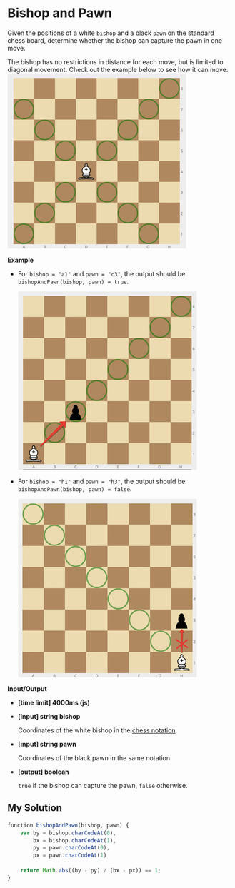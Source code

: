 # Bishop and Pawn
﻿Given the positions of a white `bishop` and a black `pawn` on the standard chess board, determine whether the bishop can capture the pawn in one move.

The bishop has no restrictions in distance for each move, but is limited to diagonal movement. Check out the example below to see how it can move:
![](images/bishop.jpg)

**Example**

*   For `bishop = "a1"` and `pawn = "c3"`, the output should be
    `bishopAndPawn(bishop, pawn) = true`.

    ![](images/ex1.jpg)

*   For `bishop = "h1"` and `pawn = "h3"`, the output should be
    `bishopAndPawn(bishop, pawn) = false`.

    ![](images/ex2.jpg)

**Input/Output**

*   **[time limit] 4000ms (js)**

*   **[input] string bishop**

    Coordinates of the white bishop in the [chess notation](keyword://chess-notation).

*   **[input] string pawn**

    Coordinates of the black pawn in the same notation.

*   **[output] boolean**

    `true` if the bishop can capture the pawn, `false` otherwise.


## My Solution
```javascript
﻿function bishopAndPawn(bishop, pawn) {
    var by = bishop.charCodeAt(0),
        bx = bishop.charCodeAt(1),
        py = pawn.charCodeAt(0),
        px = pawn.charCodeAt(1)
​
    return Math.abs((by - py) / (bx - px)) == 1;
}
```
